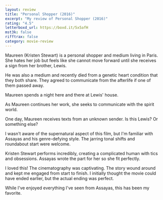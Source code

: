 ```yaml
---
layout: review
title: "Personal Shopper (2016)"
excerpt: "My review of Personal Shopper (2016)"
rating: "4.5"
letterboxd_url: https://boxd.it/5x5afH
mst3k: false
rifftrax: false
category: movie-review
---
```


Maureen (Kristen Stewart) is a personal shopper and medium living in Paris. She hates her job but feels like she cannot move forward until she receives a sign from her brother, Lewis.

He was also a medium and recently died from a genetic heart condition that they both share. They agreed to communicate from the afterlife if one of them passed away.

Maureen spends a night here and there at Lewis' house.

As Maureen continues her work, she seeks to communicate with the spirit world.

One day, Maureen receives texts from an unknown sender. Is this Lewis? Or something else?

I wasn't aware of the supernatural aspect of this film, but I'm familiar with Assayas and his genre-defying style. The jarring tonal shifts and roundabout start were welcome.

Kristen Stewart performs incredibly, creating a complicated human with tics and obsessions. Assayas wrote the part for her so she fit perfectly.

I loved this! The cinematography was captivating. The story wound around and kept me engaged from start to finish. I initially thought the movie could have ended earlier, but the actual ending was perfect.

While I've enjoyed everything I've seen from Assayas, this has been my favorite.
